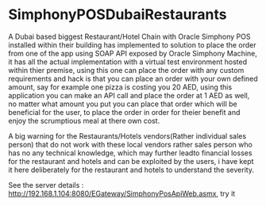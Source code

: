 # SimphonyPOSDubaiRestaurants
A Dubai based biggest Restaurant/Hotel Chain with Oracle Simphony POS installed within their building has implemented to solution to 
place the order from one of the app using SOAP API exposed by Oracle Simphony Machine, it has all the actual implementation with a virtual
test environment hosted within thier premise, using this one can place the order with any custom requirements and hack is that you can place an 
order with your own defined amount, say for example one pizza is costing you 20 AED, using this application you can make an API call and place the order
at 1 AED as well, no matter what amount you put you can place that order which will be beneficial for the user, to place the order in order for theier benefit
and enjoy the scrumptious meal at there own cost. 


A big warning for the Restaurants/Hotels vendors(Rather individual sales person) that do not work with these local vendors rather sales person 
who has no any technical knowledge, which may further leadto financial losses for the restaurant and hotels and can be exploited by the users, i have
kept it here deliberately for the restaurant and hotels to understand the severity.

See the server details : http://192.168.1.104:8080/EGateway/SimphonyPosApiWeb.asmx, try it
